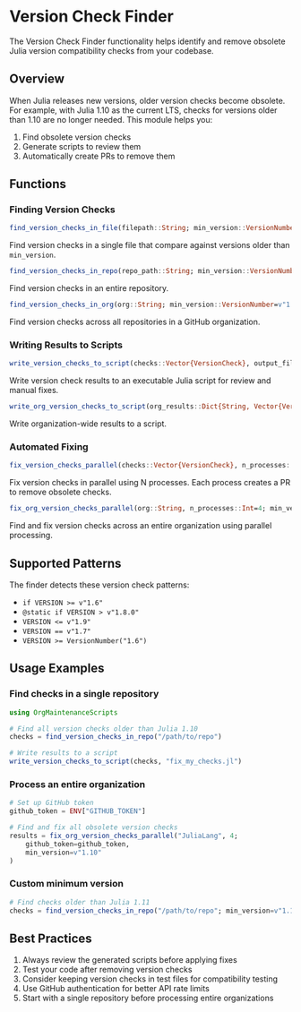 # Version Check Finder

The Version Check Finder functionality helps identify and remove obsolete Julia version compatibility checks from your codebase.

## Overview

When Julia releases new versions, older version checks become obsolete. For example, with Julia 1.10 as the current LTS, checks for versions older than 1.10 are no longer needed. This module helps you:

1. Find obsolete version checks
2. Generate scripts to review them
3. Automatically create PRs to remove them

## Functions

### Finding Version Checks

```julia
find_version_checks_in_file(filepath::String; min_version::VersionNumber=v"1.10")
```
Find version checks in a single file that compare against versions older than `min_version`.

```julia
find_version_checks_in_repo(repo_path::String; min_version::VersionNumber=v"1.10", ignore_dirs=["test", "docs", ".git"])
```
Find version checks in an entire repository.

```julia
find_version_checks_in_org(org::String; min_version::VersionNumber=v"1.10", auth_token::String="", work_dir::String=mktempdir())
```
Find version checks across all repositories in a GitHub organization.

### Writing Results to Scripts

```julia
write_version_checks_to_script(checks::Vector{VersionCheck}, output_file::String="fix_version_checks.jl")
```
Write version check results to an executable Julia script for review and manual fixes.

```julia
write_org_version_checks_to_script(org_results::Dict{String, Vector{VersionCheck}}, output_file::String="fix_org_version_checks.jl")
```
Write organization-wide results to a script.

### Automated Fixing

```julia
fix_version_checks_parallel(checks::Vector{VersionCheck}, n_processes::Int=4; github_token::String="", base_branch::String="main")
```
Fix version checks in parallel using N processes. Each process creates a PR to remove obsolete checks.

```julia
fix_org_version_checks_parallel(org::String, n_processes::Int=4; min_version::VersionNumber=v"1.10", github_token::String="")
```
Find and fix version checks across an entire organization using parallel processing.

## Supported Patterns

The finder detects these version check patterns:
- `if VERSION >= v"1.6"`
- `@static if VERSION > v"1.8.0"`
- `VERSION <= v"1.9"`
- `VERSION == v"1.7"`
- `VERSION >= VersionNumber("1.6")`

## Usage Examples

### Find checks in a single repository
```julia
using OrgMaintenanceScripts

# Find all version checks older than Julia 1.10
checks = find_version_checks_in_repo("/path/to/repo")

# Write results to a script
write_version_checks_to_script(checks, "fix_my_checks.jl")
```

### Process an entire organization
```julia
# Set up GitHub token
github_token = ENV["GITHUB_TOKEN"]

# Find and fix all obsolete version checks
results = fix_org_version_checks_parallel("JuliaLang", 4; 
    github_token=github_token,
    min_version=v"1.10"
)
```

### Custom minimum version
```julia
# Find checks older than Julia 1.11
checks = find_version_checks_in_repo("/path/to/repo"; min_version=v"1.11")
```

## Best Practices

1. Always review the generated scripts before applying fixes
2. Test your code after removing version checks
3. Consider keeping version checks in test files for compatibility testing
4. Use GitHub authentication for better API rate limits
5. Start with a single repository before processing entire organizations